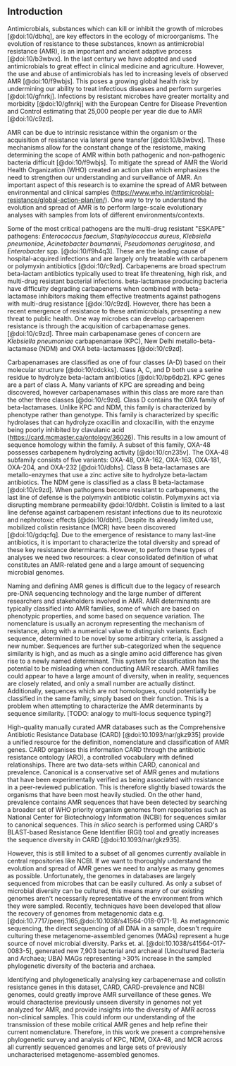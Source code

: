 ## Introduction

Antimicrobials, substances which can kill or inhibit the growth of microbes [@doi:10/dbhq], are key effectors in the ecology of microorganisms.
The evolution of resistance to these substances, known as antimicrobial resistance (AMR), is an important and ancient adaptive process [@doi:10/b3wbvx].
In the last century we have adopted and used antimicrobials to great effect in clinical medicine and agriculture.
However, the use and abuse of antimicrobials has led to increasing levels of observed AMR [@doi:10/f9wbjs].
This poses a growing global health risk by undermining our ability to treat infectious diseases and perform surgeries [@doi:10/gfnrkj].
Infections by resistant microbes have greater mortality and morbidity [@doi:10/gfnrkj] with the European Centre for Disease Prevention and Control estimating that 25,000 people per year die due to AMR [@doi:10/c9zd].

AMR can be due to intrinsic resistance within the organism or the acquisition of resistance via lateral gene transfer [@doi:10/b3wbvx].
These mechanisms allow for the constant change of the resistome, making determining the scope of AMR within both pathogenic and non-pathogenic bacteria difficult [@doi:10/f9wbjs].
To mitigate the spread of AMR the World Health Organization (WHO) created an action plan which emphasizes the need to strengthen our understanding and surveillance of AMR. 
An important aspect of this research is to examine the spread of AMR between environmental and clinical samples (https://www.who.int/antimicrobial-resistance/global-action-plan/en/).
One way to try to understand the evolution and spread of AMR is to perform large-scale evolutionary analyses with samples from lots of different environments/contexts.

Some of the most critical pathogens are the multi-drug resistant "ESKAPE" pathogens: _Enterococcus faecium_, _Staphylococcus aureus_, _Klebsiella pneumoniae_, _Acinetobacter baumannii_, _Pseudomonas aeruginosa_, and _Enterobacter_ spp. [@doi:10/f9h4q3].
These are the leading cause of hospital-acquired infections and are largely only treatable with carbapenem or polymyxin antibiotics [@doi:10/c9zd].
Carbapenems are broad spectrum beta-lactam antibiotics typically used to treat life threatening, high risk, and multi-drug resistant bacterial infections. 
beta-lactamase producing bacteria have difficulty degrading carbapenems when combined with beta-lactamase inhibitors making them effective treatments against pathogens with multi-drug resistance [@doi:10/c9zd].
However, there has been a recent emergence of resistance to these antimicrobials, presenting a new threat to public health. 
One way microbes can develop carbapenem resistance is through the acquisition of carbapenamase genes. [@doi:10/c9zd].
Three main carbapenamase genes of concern are _Klebsiella pneumoniae_ carbapenamase (KPC), New Delhi metallo-beta-lactamase (NDM) and OXA beta-lactamases [@doi:10/c9zd].

Carbapenamases are classified as one of four classes (A-D) based on their molecular structure [@doi:10/cdckks].
Class A, C, and D both use a serine residue to hydrolyze beta-lactam antibiotics [@doi:10/bp6dp2].
KPC genes are a part of class A. 
Many variants of KPC are spreading and being discovered, however carbapenamases within this class are more rare than the other three classes [@doi:10/c9zd].
Class D contains the OXA family of beta-lactamases. 
Unlike KPC and NDM, this family is characterized by phenotype rather than genotype. 
This family is characterized by specific hydrolases that can hydrolyze oxacillin and cloxacillin, with the enzyme being poorly inhibited by clavulanic acid (https://card.mcmaster.ca/ontology/36026).
This results in a low amount of sequence homology within the family. 
A subset of this family, OXA-48 possesses carbapenem hydrolyzing activity [@doi:10/cn235v].
The OXA-48 subfamily consists of five variants: OXA-48, OXA-162, OXA-163, OXA-181, OXA-204, and OXA-232 [@doi:10/dbhs].
Class B beta-lactamases are metallo-enzymes that use a zinc active site to hydrolyze beta-lactam antibiotics. 
The NDM gene is classified as a class B beta-lactamase [@doi:10/c9zd].
When pathogens become resistant to carbapenems, the last line of defense is the polymyxin antibiotic colistin. 
Polymyxins act via disrupting membrane permeability @doi:10/dbht. 
Colistin is limited to a last line defense against carbapenem resistant infections due to its neurotoxic and nephrotoxic effects [@doi:10/dbht]. 
Despite its already limited use, mobilized colistin resistance (MCR) have been discovered [@doi:10/gdqcfq]. 
Due to the emergence of resistance to many last-line antibiotics, it is important to characterize the total diversity and spread of these key resistance determinants.
However, to perform these types of analyses we need two resources: a clear consolidated definition of what constitutes an AMR-related gene and a large amount of sequencing microbial genomes.

Naming and defining AMR genes is difficult due to the legacy of research pre-DNA sequencing technology and the large number of different researchers and stakeholders involved in AMR.
AMR determinants are typically classified into AMR families, some of which are based on phenotypic properties, and some based on sequence variation.
The nomenclature is usually an acronym representing the mechanism of resistance, along with a numerical value to distinguish variants. 
Each sequence, determined to be novel by some arbitrary criteria, is assigned a new number.
Sequences are further sub-categorized when the sequence similarity is high, and as much as a single amino acid difference has given rise to a newly named determinant.
This system for classification has the potential to be misleading when conducting AMR research.
AMR families could appear to have a large amount of diversity, when in reality, sequences are closely related, and only a small number are actually distinct.
Additionally, sequences which are not homologues, could potentially be classified in the same family, simply based on their function.
This is a problem when attempting to characterize the AMR determinants by sequence similarity.
[TODO: analogy to multi-locus sequence typing?]

High-quality manually curated AMR databases such as the Comprehensive Antibiotic Resistance Database (CARD) [@doi:10.1093/nar/gkz935] provide a unified resource for the definition, nomenclature and classification of AMR genes.
CARD organises this information CARD through the antibiotic resistance ontology (ARO), a controlled vocabulary with defined relationships.
There are two data-sets within CARD, canonical and prevalence.
Canonical is a conservative set of AMR genes and mutations that have been experimentally verified as being associated with resistance in a peer-reviewed publication.
This is therefore slightly biased towards the organisms that have been most heavily studied.
On the other hand, prevalence contains AMR sequences that have been detected by searching a broader set of WHO priority organism genomes from repositories such as National Center for Biotechnology Information (NCBI) for sequences similar to canonical sequences.
This _in silico_ search is performed using CARD's BLAST-based Resistance Gene Identifier (RGI) tool and greatly increases the sequence diversity in CARD [@doi:10.1093/nar/gkz935].

However, this is still limited to a subset of all genomes currently available in central repositories like NCBI.
If we want to thoroughly understand the evolution and spread of AMR genes we need to analyse as many genomes as possible.
Unfortunately, the genomes in databases are largely sequenced from microbes that can be easily cultured. 
As only a subset of microbial diversity can be cultured, this means many of our existing genomes aren't necessarily representative of the environment from which they were sampled.
Recently, techniques have been developed that allow the recovery of genomes from metagenomic data e.g. [@doi:10.7717/peerj.1165,@doi:10.1038/s41564-018-0171-1].
As metagenomic sequencing, the direct sequencing of all DNA in a sample, doesn't require culturing these metagenome-assembled genomes (MAGs) represent a huge source of novel microbial diversity.
Parks et. al. [@doi:10.1038/s41564-017-0083-5], generated new 7,903 bacterial and archaeal (Uncultured Bacteria and Archaea; UBA) MAGs representing >30% increase in the sampled phylogenetic diversity of the bacteria and archaea.

Identifying and phylogenetically analysing key carbapenemase and colistin resistance genes in this dataset, CARD, CARD-prevalence and NCBI genomes, could greatly improve AMR surveillance of these genes.
We would characterise previously unseen diversity in genomes not yet analyzed for AMR, and provide insights into the diversity of AMR across non-clinical samples.
This could inform our understanding of the transmission of these mobile critical AMR genes and help refine their current nomenclature.
Therefore, in this work we present a comprehensive phylogenetic survey and analysis of KPC, NDM, OXA-48, and MCR across all currently sequenced genomes and large sets of previously uncharacterised metagenome-assembled genomes.
